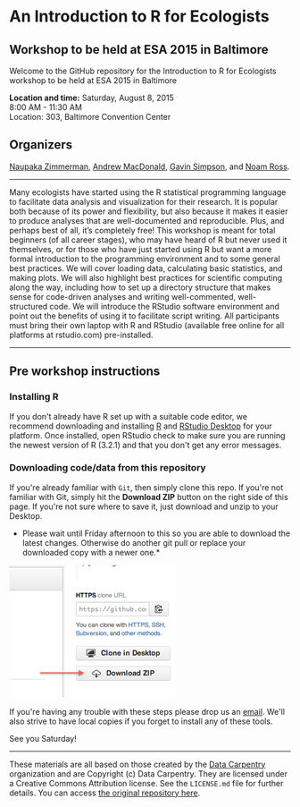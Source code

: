 # An Introduction to R for Ecologists
## Workshop to be held at ESA 2015 in Baltimore

Welcome to the GitHub repository for the Introduction to R for
Ecologists workshop to be held at ESA 2015 in Baltimore


**Location and time:** 
Saturday, August 8, 2015    
8:00 AM - 11:30 AM    
Location: 303, Baltimore Convention Center    

## Organizers
[Naupaka Zimmerman](http://naupaka.net), [Andrew
MacDonald](http://www.zoology.ubc.ca/~macdonald/curious_interactions/), [Gavin
Simpson](http://www.uregina.ca/science/biology/people/faculty-research/simpson-gavin/index.html), and [Noam Ross](http://www.noamross.net/).

---
Many ecologists have started using the R statistical programming
language to facilitate data analysis and visualization for their
research. It is popular both because of its power and flexibility, but
also because it makes it easier to produce analyses that are
well-documented and reproducible. Plus, and perhaps best of all, it’s
completely free! This workshop is meant for total beginners (of all
        career stages), who may have heard of R but never used it
themselves, or for those who have just started using R but want a more
formal introduction to the programming environment and to some general
best practices. We will cover loading data, calculating basic
statistics, and making plots. We will also highlight best practices for
scientific computing along the way, including how to set up a directory
structure that makes sense for code-driven analyses and writing
well-commented, well-structured code. We will introduce the RStudio
software environment and point out the benefits of using it to
facilitate script writing. All participants must bring their own laptop
with R and RStudio (available free online for all platforms at
        rstudio.com) pre-installed. 

---

## Pre workshop instructions

### Installing R  
If you don't already have R set up with a suitable code editor, we
recommend downloading and installing [R](http://cran.cnr.berkeley.edu)
and [RStudio Desktop](http://www.rstudio.com/ide/download/) for your
platform. Once installed, open RStudio check to make sure you are running the newest version of R (3.2.1) and that you don't get any error messages. 

### Downloading code/data from this repository  
If you're already familiar with `Git`, then simply clone this repo. If
you're not familiar with Git, simply hit the **Download ZIP** button on
the right side of this page. If you're not sure where to save it, just
download and unzip to your Desktop.

* Please wait until Friday afternoon to this so you are able to
download the latest changes. Otherwise do another git pull or replace
your downloaded copy with a newer one.*

![](how_to_clone.png)

If you're having any trouble with these steps please drop us an
[email](mailto:naupaka@gmail.com). We'll also strive to have local
copies if you forget to install any of these tools.

See you Saturday!

---

These materials are all based on those created by the [Data
Carpentry](http://www.datacarpentry.org) organization and are Copyright (c)
Data Carpentry. They are licensed under a Creative Commons Attribution
license. See the `LICENSE.md` file for further details. You can access
[the original repository
here](https://github.com/datacarpentry/R-ecology). 

